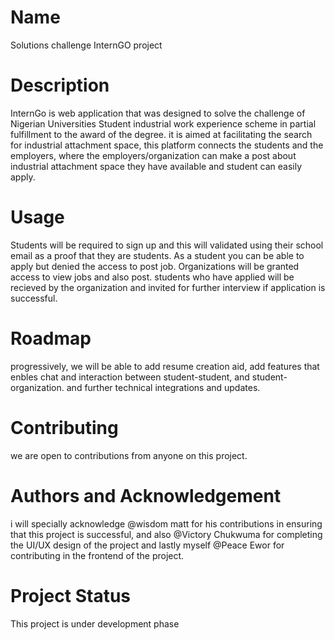 # Name
Solutions challenge InternGO project 

# Description
InternGo is web application that was designed to solve the challenge of Nigerian Universities Student industrial work experience scheme in partial fulfillment to the award of the degree. it is aimed at facilitating the search for industrial attachment space, this platform connects the students and the employers, where the employers/organization can make a post about industrial attachment space they have available and student can easily apply.

# Usage
Students will be required to sign up and this will validated using their school email as a proof that they are students. As a student you can be able to apply but denied the access to post job. Organizations will be granted access to view jobs and also post. students who have applied will be recieved by the organization and invited for further interview if application is successful.

# Roadmap
progressively, we will be able to add resume creation aid, add features that enbles chat and interaction between student-student, and student-organization. and further technical integrations and updates.

# Contributing
we are open to contributions from anyone on this project.

# Authors and Acknowledgement
i will specially acknowledge @wisdom matt for his contributions in ensuring that this project is successful, and also @Victory Chukwuma for completing the UI/UX design of the project and lastly myself @Peace Ewor for contributing in the frontend of the project.

# Project Status
This project is under development phase

